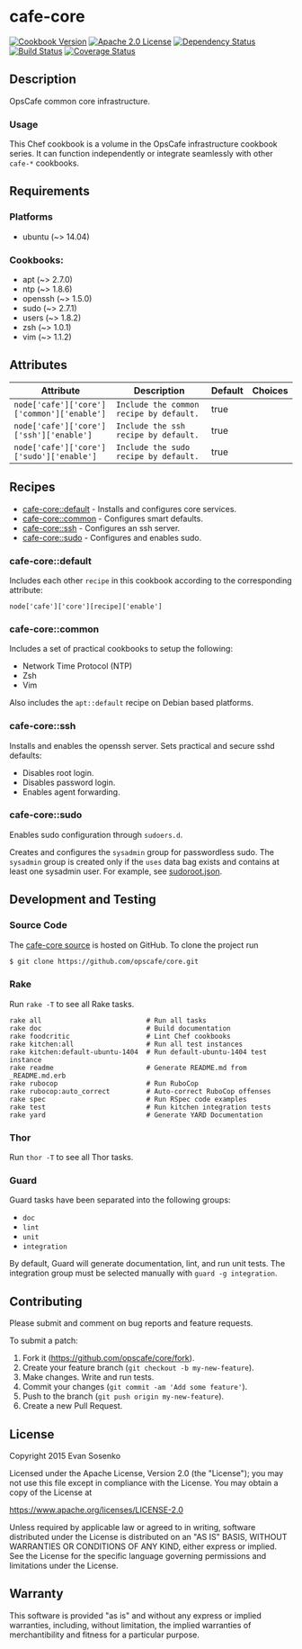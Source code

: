 # cafe-core

[![Cookbook Version](https://img.shields.io/cookbook/v/cafe-core.svg)](https://supermarket.chef.io/cookbooks/cafe-core)
[![Apache 2.0 License](https://img.shields.io/github/license/opscafe/core.svg)](./LICENSE.txt)
[![Dependency Status](https://img.shields.io/gemnasium/opscafe/core.svg)](https://gemnasium.com/opscafe/core)
[![Build Status](https://img.shields.io/travis/opscafe/core.svg)](https://travis-ci.org/opscafe/core)
[![Coverage Status](https://img.shields.io/codecov/c/github/opscafe/core.svg)](https://codecov.io/github/opscafe/core)

## Description

OpsCafe common core infrastructure.

### Usage

This Chef cookbook is a volume in the
OpsCafe infrastructure cookbook series.
It can function independently
or integrate seamlessly with other `cafe-*` cookbooks.


## Requirements

### Platforms

* ubuntu (~> 14.04)

### Cookbooks:

* apt (~> 2.7.0)
* ntp (~> 1.8.6)
* openssh (~> 1.5.0)
* sudo (~> 2.7.1)
* users (~> 1.8.2)
* zsh (~> 1.0.1)
* vim (~> 1.1.2)

## Attributes

Attribute | Description | Default | Choices
----------|-------------|---------|--------
`node['cafe']['core']['common']['enable']` | `Include the common recipe by default.` | true |
`node['cafe']['core']['ssh']['enable']` | `Include the ssh recipe by default.` | true |
`node['cafe']['core']['sudo']['enable']` | `Include the sudo recipe by default.` | true |

## Recipes

* [cafe-core::default](#cafe-coredefault) - Installs and configures core services.
* [cafe-core::common](#cafe-corecommon) - Configures smart defaults.
* [cafe-core::ssh](#cafe-coressh) - Configures an ssh server.
* [cafe-core::sudo](#cafe-coresudo) - Configures and enables sudo.

### cafe-core::default

Includes each other `recipe` in this cookbook according to
the corresponding attribute:

```
node['cafe']['core'][recipe]['enable']
```


### cafe-core::common

Includes a set of practical cookbooks to setup the following:

- Network Time Protocol (NTP)
- Zsh
- Vim

Also includes the `apt::default` recipe on Debian based platforms.


### cafe-core::ssh

Installs and enables the openssh server.
Sets practical and secure sshd defaults:

- Disables root login.
- Disables password login.
- Enables agent forwarding.


### cafe-core::sudo

Enables sudo configuration through `sudoers.d`.

Creates and configures the `sysadmin` group for passwordless sudo.
The `sysadmin` group is created only if the `uses` data bag exists
and contains at least one sysadmin user.
For example, see
[sudoroot.json](./test/integration/sudo/data_bags/users/sudoroot.json).


## Development and Testing

### Source Code

The [cafe-core source](https://github.com/opscafe/core)
is hosted on GitHub.
To clone the project run

```bash
$ git clone https://github.com/opscafe/core.git
```

### Rake

Run `rake -T` to see all Rake tasks.

```
rake all                          # Run all tasks
rake doc                          # Build documentation
rake foodcritic                   # Lint Chef cookbooks
rake kitchen:all                  # Run all test instances
rake kitchen:default-ubuntu-1404  # Run default-ubuntu-1404 test instance
rake readme                       # Generate README.md from _README.md.erb
rake rubocop                      # Run RuboCop
rake rubocop:auto_correct         # Auto-correct RuboCop offenses
rake spec                         # Run RSpec code examples
rake test                         # Run kitchen integration tests
rake yard                         # Generate YARD Documentation
```

### Thor

Run `thor -T` to see all Thor tasks.

### Guard

Guard tasks have been separated into the following groups:

- `doc`
- `lint`
- `unit`
- `integration`

By default, Guard will generate documentation, lint, and run unit tests.
The integration group must be selected manually with `guard -g integration`.

## Contributing

Please submit and comment on bug reports and feature requests.

To submit a patch:

1. Fork it (https://github.com/opscafe/core/fork).
2. Create your feature branch (`git checkout -b my-new-feature`).
3. Make changes. Write and run tests.
4. Commit your changes (`git commit -am 'Add some feature'`).
5. Push to the branch (`git push origin my-new-feature`).
6. Create a new Pull Request.

## License

Copyright 2015 Evan Sosenko

Licensed under the Apache License, Version 2.0 (the "License");
you may not use this file except in compliance with the License.
You may obtain a copy of the License at

https://www.apache.org/licenses/LICENSE-2.0

Unless required by applicable law or agreed to in writing, software
distributed under the License is distributed on an "AS IS" BASIS,
WITHOUT WARRANTIES OR CONDITIONS OF ANY KIND, either express or implied.
See the License for the specific language governing permissions and
limitations under the License.

## Warranty

This software is provided "as is" and without any express or
implied warranties, including, without limitation, the implied
warranties of merchantibility and fitness for a particular
purpose.
